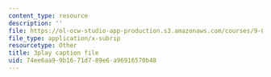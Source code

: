 ```yaml
---
content_type: resource
description: ''
file: https://ol-ocw-studio-app-production.s3.amazonaws.com/courses/9-00sc-introduction-to-psychology-fall-2011/74ee6aa99b1671d789e6a96916570b48_lanmHS0JwYI.srt
file_type: application/x-subrip
resourcetype: Other
title: 3play caption file
uid: 74ee6aa9-9b16-71d7-89e6-a96916570b48
---
```


